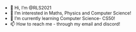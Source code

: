 - 👋 Hi, I’m @RLS2021
- 👀 I’m interested in Maths, Physics and Computer Science!
- 🌱 I’m currently learning Computer Science- CS50!
- 📫 How to reach me - through my email and discord!

<!---
RLS2021/RLS2021 is a ✨ special ✨ repository because its `README.md` (this file) appears on your GitHub profile.
You can click the Preview link to take a look at your changes.
--->
